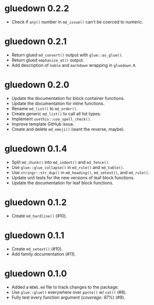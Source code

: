 # gluedown 0.2.2

* Check if `any()` number in `md_issue()` can't be coerced to numeric.

# gluedown 0.2.1

* Return glued `md_convert()` output with `glue::as_glue()`.
* Return glued `emphasize_at()` output.
* Add description of `kable` and `markdown` wrapping in `gluedown.R`.

# gluedown 0.2.0

* Update the documentation for block container functions.
* Update the documentation for inline functions.
* Rename `md_list()` to `md_order()`.
* Create generic `md_list()` to call all list types.
* Implement `usethis::use_spell_check()`.
* Improve template GitHub issue.
* Create and delete `md_emoji()` (want the reverse, maybe).

# gluedown 0.1.4

* Split `md_chunk()` into `md_indent()` and `md_fence()`.
* Use `glue::glue_collapse()` in `md_rule()` and `md_table()`.
* Use `stringr::str_dup()` in `md_heading()`, `md_setext()`, and `md_rule()`.
* Update unit tests for the new versions of leaf block functions.
* Update the documentation for leaf block functions.

# gluedown 0.1.2

* Create `md_hardline()` (#10).

# gluedown 0.1.1

* Create `md_setext()` (#10).
* Add family documentation (#11).

# gluedown 0.1.0

* Added a `NEWS.md` file to track changes to the package.
* Use `glue::glue()` everywhere over `paste()` w/ `cat()` (#8).
* Fully test every function argument (_coverage: 97%_) (#9).
